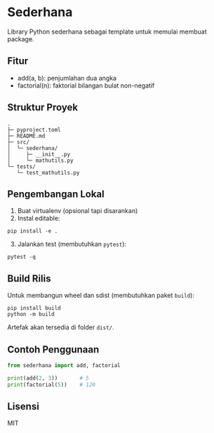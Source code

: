 # Sederhana

Library Python sederhana sebagai template untuk memulai membuat package.

## Fitur

- add(a, b): penjumlahan dua angka
- factorial(n): faktorial bilangan bulat non-negatif

## Struktur Proyek

```
.
├─ pyproject.toml
├─ README.md
├─ src/
│  └─ sederhana/
│     ├─ __init__.py
│     └─ mathutils.py
└─ tests/
   └─ test_mathutils.py
```

## Pengembangan Lokal

1. Buat virtualenv (opsional tapi disarankan)
2. Instal editable:

```
pip install -e .
```

3. Jalankan test (membutuhkan `pytest`):

```
pytest -q
```

## Build Rilis

Untuk membangun wheel dan sdist (membutuhkan paket `build`):

```
pip install build
python -m build
```

Artefak akan tersedia di folder `dist/`.

## Contoh Penggunaan

```python
from sederhana import add, factorial

print(add(2, 3))       # 5
print(factorial(5))    # 120
```

## Lisensi

MIT
